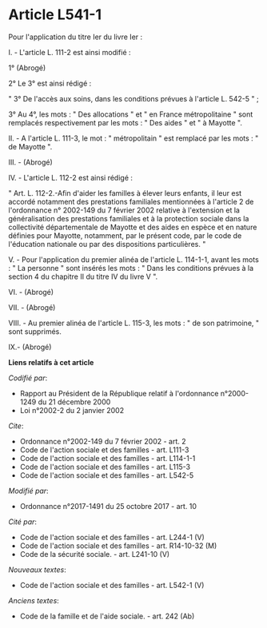 # Article L541-1

Pour l'application du titre Ier du livre Ier :

I. - L'article L. 111-2 est ainsi modifié :

1° (Abrogé)

2° Le 3° est ainsi rédigé :

" 3° De l'accès aux soins, dans les conditions prévues à l'article L. 542-5 " ;

3° Au 4°, les mots : " Des allocations " et " en France métropolitaine " sont remplacés respectivement par les mots : " Des
aides " et " à Mayotte ".

II. - A l'article L. 111-3, le mot : " métropolitain " est remplacé par les mots : " de Mayotte ".

III. - (Abrogé)

IV. - L'article L. 112-2 est ainsi rédigé :

" Art. L. 112-2.-Afin d'aider les familles à élever leurs enfants, il leur est accordé notamment des prestations familiales
mentionnées à l'article 2 de l'ordonnance n° 2002-149 du 7 février 2002 relative à l'extension et la généralisation des
prestations familiales et à la protection sociale dans la collectivité départementale de Mayotte et des aides en espèce et en
nature définies pour Mayotte, notamment, par le présent code, par le code de l'éducation nationale ou par des dispositions
particulières. "

V. - Pour l'application du premier alinéa de l'article L. 114-1-1, avant les mots : " La personne " sont insérés les mots : "
Dans les conditions prévues à la section 4 du chapitre II du titre IV du livre V ".

VI. - (Abrogé)

VII. - (Abrogé)

VIII. - Au premier alinéa de l'article L. 115-3, les mots : " de son patrimoine, " sont supprimés.

IX.- (Abrogé)

**Liens relatifs à cet article**

_Codifié par_:

  - Rapport au Président de la République relatif à l'ordonnance n°2000-1249 du 21 décembre 2000
  - Loi n°2002-2 du 2 janvier 2002

_Cite_:

  - Ordonnance n°2002-149 du 7 février 2002 - art. 2
  - Code de l'action sociale et des familles - art. L111-3
  - Code de l'action sociale et des familles - art. L114-1-1
  - Code de l'action sociale et des familles - art. L115-3
  - Code de l'action sociale et des familles - art. L542-5

_Modifié par_:

  - Ordonnance n°2017-1491 du 25 octobre 2017 - art. 10

_Cité par_:

  - Code de l'action sociale et des familles - art. L244-1 (V)
  - Code de l'action sociale et des familles - art. R14-10-32 (M)
  - Code de la sécurité sociale. - art. L241-10 (V)

_Nouveaux textes_:

  - Code de l'action sociale et des familles - art. L542-1 (V)

_Anciens textes_:

  - Code de la famille et de l'aide sociale. - art. 242 (Ab)
